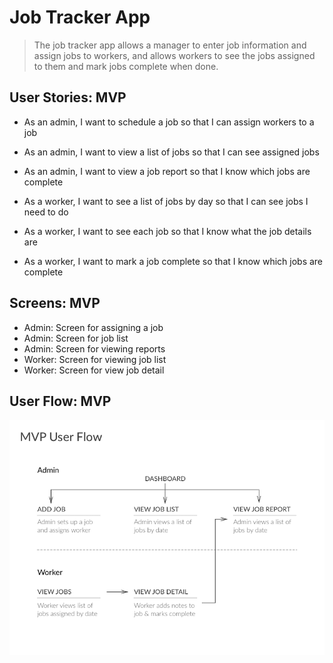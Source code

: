 # Job Tracker App

> The job tracker app allows a manager to enter job information and assign jobs to workers, 
> and allows workers to see the jobs assigned to them and mark jobs complete when done.


## User Stories: MVP

* As an admin, I want to schedule a job so that I can assign workers to a job
* As an admin, I want to view a list of jobs so that I can see assigned jobs
* As an admin, I want to view a job report so that I know which jobs are complete

* As a worker, I want to see a list of jobs by day so that I can see jobs I need to do
* As a worker, I want to see each job so that I know what the job details are
* As a worker, I want to mark a job complete so that I know which jobs are complete

## Screens: MVP

* Admin: Screen for assigning a job 
* Admin: Screen for job list
* Admin: Screen for viewing reports
* Worker: Screen for viewing job list
* Worker: Screen for view job detail

## User Flow: MVP 

![User Flow Image](/screenshots/mvp-user-flow.png)


